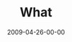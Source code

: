 ---
layout: message
category: message
series: "Filled"
title: "What"
date: 2009-04-26-00-00
message_id: 560
audio: "http://s3.amazonaws.com/crossroads-media/message/audio/Filled2.mp3"
audio-duration: "35:06"
notes-description: ""
notes: "http://s3.amazonaws.com/crossroads-media/documents/SN_4_25-26_09.pdf"
notes-title: "Filled&#58; What? (Study Notes)"
program: "http://s3.amazonaws.com/crossroads-media/documents/0425_26Program.pdf"
description: "Chuck Mingo discusses the role of the Holy Spirit in the lives of Jesus followers."
video: "http://s3.amazonaws.com/crossroads-media/message/video/Filled2.mp4"
video-duration: "35:06"
video-image: "http://s3.amazonaws.com/crossroads-media/images/Filled2-still.jpg"
explicit: false
---